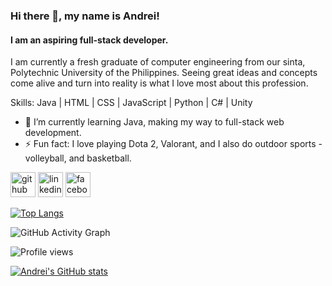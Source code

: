 ### Hi there 👋, my name is Andrei!
#### I am an aspiring full-stack developer.
I am currently a fresh graduate of computer engineering from our sinta, Polytechnic University of the Philippines. Seeing great ideas and concepts come alive and turn into reality is what I love most about this profession. 

Skills: Java | HTML | CSS | JavaScript | Python | C# | Unity

- 🌱 I’m currently learning Java, making my way to full-stack web development. 
- ⚡ Fun fact: I love playing Dota 2, Valorant, and I also do outdoor sports - volleyball, and basketball. 


[<img src='https://cdn.jsdelivr.net/npm/simple-icons@3.0.1/icons/github.svg' alt='github' height='40'>](https://github.com/Andrei-Cervantes)  [<img src='https://cdn.jsdelivr.net/npm/simple-icons@3.0.1/icons/linkedin.svg' alt='linkedin' height='40'>](https://www.linkedin.com/in/https://www.linkedin.com/in/andrei-cervantes-b08166286//)  [<img src='https://cdn.jsdelivr.net/npm/simple-icons@3.0.1/icons/facebook.svg' alt='facebook' height='40'>](https://www.facebook.com/https://www.facebook.com/Andreicrvnts)  

[![Top Langs](https://github-readme-stats.vercel.app/api/top-langs/?username=Andrei-Cervantes)](https://github.com/anuraghazra/github-readme-stats)

![GitHub Activity Graph](https://activity-graph.herokuapp.com/graph?username=Andrei-Cervantes)  

![Profile views](https://gpvc.arturio.dev/Andrei-Cervantes)  

[![Andrei's GitHub stats](https://github-readme-stats.vercel.app/api?username=Andrei-Cervantes)](https://github.com/anuraghazra/github-readme-stats)
